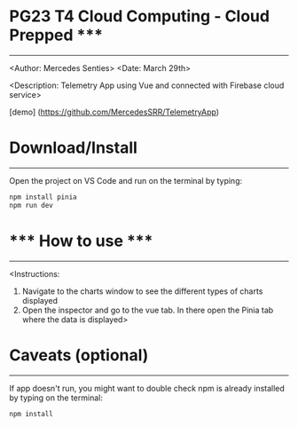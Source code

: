 # PG23 T4 Cloud Computing  - Cloud Prepped ***
---------------------------------------
<Author: Mercedes Senties>
<Date: March 29th>

<Description: Telemetry App using Vue and connected with Firebase cloud service>

[demo] (https://github.com/MercedesSRR/TelemetryApp)


# Download/Install
---------------------------------------
Open the project on VS Code and run on the terminal by typing:
```sh
npm install pinia
npm run dev
```


# *** How to use ***
---------------------------------------
<Instructions: 
1. Navigate to the charts window to see the different types of charts displayed
2. Open the inspector and go to the vue tab. In there open the Pinia tab where the data is displayed>

# Caveats (optional)
---------------------------------------

If app doesn't run, you might want to double check npm is already installed by typing on the terminal:
```sh
npm install
```
